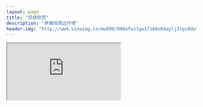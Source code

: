 ```yaml
---
layout: page
title: "视频欣赏"
description: "养殖场周边环境"
header-img: "http://ww4.sinaimg.cn/mw690/006oFwz1gw1f160o04aylj31gs0dwt96.jpg"
---
```


<body>
<iframe class="video_iframe" allowfullscreen="" qbiframeattached="true" src="http://v.qq.com/iframe/player.html?vid=a0154ibfqku&amp;width=670&amp;height=502.5.5.5&amp;auto=0" scrolling="no" style="max-width: 100%"></iframe>
</body>
